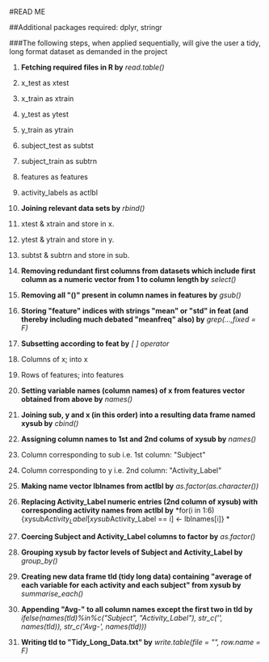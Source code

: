 #READ ME

##Additional packages required: dplyr, stringr

###The following steps, when applied sequentially, will give the user a tidy, long format dataset as demanded in the project



1. **Fetching required files in R by** *read.table()*

  1. x_test as xtest
  2. x_train as xtrain
  3. y_test as ytest
  4. y_train as ytrain
  5. subject_test as subtst
  6. subject_train as subtrn
  7. features as features
  8. activity_labels as actlbl

2. **Joining relevant data sets by** *rbind()*

  1. xtest & xtrain and store in x. 
  2. ytest & ytrain and store in y.
  3. subtst & subtrn and store in sub.

3. **Removing redundant first columns from datasets which include first column as a numeric vector from 1 to column length by** *select()*

4. **Removing all "()" present in column names in features by** *gsub()*

5. **Storing "feature" indices with strings "mean" or "std" in feat (and thereby including much debated "meanfreq" also) by** *grep(...,fixed = F)*

6. **Subsetting according to feat by** *[ ] operator*

  1. Columns of x; into x
  2. Rows of features; into features
  
7. **Setting variable names (column names) of  x from features vector obtained from above by** *names()*

8. **Joining sub, y and x (in this order) into a resulting data frame named xysub by** *cbind()*

9. **Assigning column names to 1st and 2nd colums of xysub by** *names()*

  1. Column corresponding to sub i.e. 1st column: "Subject"
  2. Column corresponding to y i.e. 2nd column: "Activity_Label"
  
10. **Making name vector lblnames from actlbl by** *as.factor(as.character())*

11. **Replacing Activity_Label numeric entries (2nd column of xysub) with corresponding activity names from actlbl by** *for(i in 1:6) {xysub$Activity_Label[xysub$Activity_Label == i] <- lblnames[i]} *

12. **Coercing Subject and Activity_Label columns to factor by** *as.factor()*

13. **Grouping xysub by factor levels of Subject and Activity_Label by** *group_by()*

14. **Creating new data frame tld (tidy long data) containing "average of each variable for each activity and each subject" from xysub by** *summarise_each()*

15. **Appending "Avg-" to all column names except the first two in tld by** *ifelse(names(tld)%in%c("Subject", "Activity_Label"), str_c('', names(tld)), str_c('Avg-', names(tld)))*

16. **Writing tld to "Tidy_Long_Data.txt" by** *write.table(file = "", row.name = F)*

